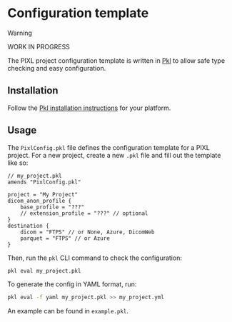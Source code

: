 # Configuration template

>[!WARNING]
> WORK IN PROGRESS

The PIXL project configuration template is written in [Pkl](https://pkl-lang.org/index.html) to
allow safe type checking and easy configuration.

## Installation

Follow the [Pkl installation instructions](https://pkl-lang.org/main/current/pkl-cli/index.html#installation)
for your platform.

## Usage

The `PixlConfig.pkl` file defines the configuration template for a PIXL project. For a new project,
create a new `.pkl` file and fill out the template like so:

```pkl
// my_project.pkl
amends "PixlConfig.pkl"

project = "My Project"
dicom_anon_profile {
    base_profile = "???"
    // extension_profile = "???" // optional
}
destination {
    dicom = "FTPS" // or None, Azure, DicomWeb
    parquet = "FTPS" // or Azure
}
```

Then, run the `pkl` CLI command to check the configuration:

```sh
pkl eval my_project.pkl
```

To generate the config in YAML format, run:

```sh
pkl eval -f yaml my_project.pkl >> my_project.yml
```

An example can be found in `example.pkl`.
